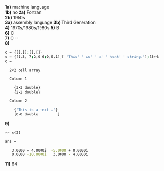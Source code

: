 **1a)** machine language  
**1b)** no 
**2a)** Fortran  
**2b)** 1950s  
**3a)** assembly language
**3b)** Third Generation  
**4)** 1970s/1980s/1980s 
**5)** B  
**6)** C  
**7)** C++  
**8)**  
```sh   
c = {[],[];[],[]}  
c = {[1,3,-7;2,0,6;0,5,1],[ 'This' ' is' ' a' ' text' ' string.'];[3+4i,-5;-10i,3-4i],[]}  
c =

  2×2 cell array

  Column 1

    {3×3 double}
    {2×2 double}

  Column 2

    {'This is a text …'}
    {0×0 double         }  
```  
**9)**  
```sh  
>> c{2}

ans =

   3.0000 + 4.0000i  -5.0000 + 0.0000i
   0.0000 -10.0000i   3.0000 - 4.0000i  
 ```   
**11)** 64  

